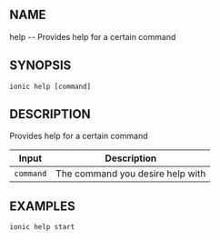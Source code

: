 
## NAME
help -- Provides help for a certain command
  
## SYNOPSIS
    ionic help [command]
  
## DESCRIPTION
Provides help for a certain command


Input | Description
----- | ----------
`command` | The command you desire help with




## EXAMPLES
    ionic help start 
